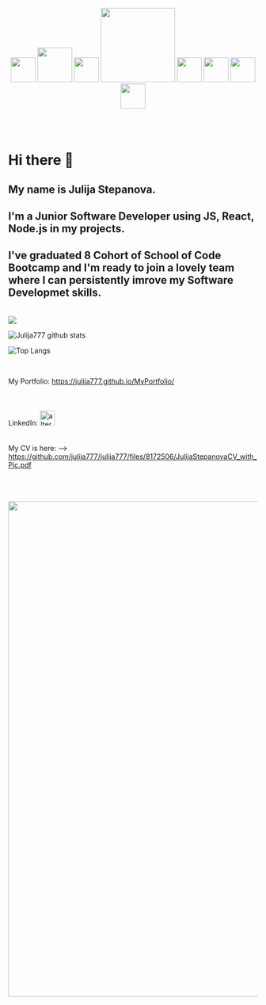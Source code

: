 <p align="center">
<img src="https://user-images.githubusercontent.com/32721917/154956018-4935c889-80ef-44c3-8e15-967676af7e77.png" width="50">            <img src="https://user-images.githubusercontent.com/32721917/154956136-db9ef1cc-112d-4c1d-a7c2-f6d3bbd14e88.png" width="70">              <img src="https://user-images.githubusercontent.com/32721917/154956152-335b9c7f-438c-4516-8684-ef2cc7926bb6.png" width="50">              <img src="https://user-images.githubusercontent.com/32721917/154956165-8d13e348-ef0b-4a88-8233-8a16d5e4e116.png" width="150">              <img src="https://user-images.githubusercontent.com/32721917/154956183-0d4d1b29-fb98-4073-8b56-4a6712d27fd8.png" width="50">              <img src="https://user-images.githubusercontent.com/32721917/154956235-c4d75c16-9271-4a49-b26a-d3207d232734.png" width="50">              <img src="https://user-images.githubusercontent.com/32721917/154956259-120545bd-f2f5-4841-aa49-e3caa24e4eee.png" width="50">              <img src="https://user-images.githubusercontent.com/32721917/154956269-072b3cc4-d24f-4ff1-aa99-052e2183ee75.png" width="50"> 
<br>
<br>
  <p/>

<br>


# Hi there 👋
## My name is Julija Stepanova. 

## I'm a Junior Software Developer using JS, React, Node.js in my projects.
## I've graduated 8 Cohort of School of Code Bootcamp and I'm ready to join a lovely team where I can persistently imrove my Software Developmet skills.

 <br>
 

<img src="https://www.codewars.com/users/julija777/badges/large">
    <br>



![Julija777 github stats](https://github-readme-stats.vercel.app/api?username=julija777&count_private=true&theme=tokyonight&hide=prs)

![Top Langs](https://github-readme-stats.vercel.app/api/top-langs/?username=julija777&layout=compact&theme=radical)
 
<br>




My Portfolio: https://julija777.github.io/MyPortfolio/
<br>
<br>
<br>
<br>
LinkedIn:  <a href="https://www.linkedin.com/in/julia-stepanova-software-engineer">
<img src="https://cdn-icons-png.flaticon.com/512/174/174857.png" alt="alternate text"
width="30px">
</a>
<br>
<br>
<br>
My CV is here:
--> https://github.com/julija777/julija777/files/8172506/JulijaStepanovaCV_with_Pic.pdf

<br>
<br>
<br>
<img src="https://user-images.githubusercontent.com/32721917/156439657-1f66fe82-af76-4090-80ca-921372f3151a.png" width="1000">




